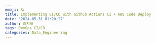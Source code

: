 ```yaml
---
emoji: 🪐
title: Implementing CI/CD with Github Actions CI + AWS Code Deploy
date: '2024-05-31 01:20:27'
author: 최지혁
tags: DevOps CI/CD
categories: Data_Engineering
---
```

